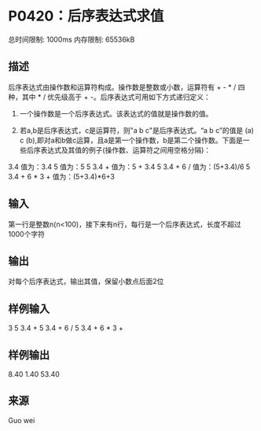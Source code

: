 # P0420：后序表达式求值
总时间限制: 1000ms 内存限制: 65536kB

## 描述
后序表达式由操作数和运算符构成。操作数是整数或小数，运算符有 + - * / 四种，其中 * / 优先级高于 + -。后序表达式可用如下方式递归定义：

1) 一个操作数是一个后序表达式。该表达式的值就是操作数的值。

2) 若a,b是后序表达式，c是运算符，则"a b c"是后序表达式。“a b c”的值是 (a) c (b),即对a和b做c运算，且a是第一个操作数，b是第二个操作数。下面是一些后序表达式及其值的例子(操作数、运算符之间用空格分隔)：

3.4              值为：3.4
5                值为：5
5 3.4 +          值为：5 + 3.4
5 3.4 + 6 /      值为：(5+3.4)/6
5 3.4 + 6 * 3 +  值为：(5+3.4)*6+3

## 输入
第一行是整数n(n<100)，接下来有n行，每行是一个后序表达式，长度不超过1000个字符

## 输出
对每个后序表达式，输出其值，保留小数点后面2位

## 样例输入
   3
   5 3.4 +
   5 3.4 + 6 /
   5 3.4 + 6 * 3 +

## 样例输出
   8.40
   1.40
   53.40

## 来源
Guo wei
